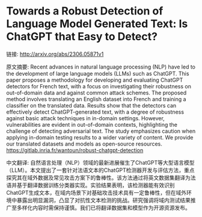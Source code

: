 # Towards a Robust Detection of Language Model Generated Text: Is ChatGPT that Easy to Detect?

链接: http://arxiv.org/abs/2306.05871v1

原文摘要:
Recent advances in natural language processing (NLP) have led to the
development of large language models (LLMs) such as ChatGPT. This paper
proposes a methodology for developing and evaluating ChatGPT detectors for
French text, with a focus on investigating their robustness on out-of-domain
data and against common attack schemes. The proposed method involves
translating an English dataset into French and training a classifier on the
translated data. Results show that the detectors can effectively detect
ChatGPT-generated text, with a degree of robustness against basic attack
techniques in in-domain settings. However, vulnerabilities are evident in
out-of-domain contexts, highlighting the challenge of detecting adversarial
text. The study emphasizes caution when applying in-domain testing results to a
wider variety of content. We provide our translated datasets and models as
open-source resources. https://gitlab.inria.fr/wantoun/robust-chatgpt-detection

中文翻译:
自然语言处理（NLP）领域的最新进展催生了ChatGPT等大型语言模型（LLM）。本文提出了一套针对法语文本的ChatGPT检测器开发与评估方法，重点探究其在域外数据及常见攻击方案下的鲁棒性。该方法通过将英文数据集翻译为法语并基于翻译数据训练分类器实现。实验结果表明，该检测器能有效识别ChatGPT生成文本，在域内场景下对基础攻击技术具有一定鲁棒性，但在域外环境中暴露出明显漏洞，凸显了对抗性文本检测的挑战。研究强调将域内测试结果推广至多样化内容时需保持谨慎。我们已将翻译数据集和模型作为开源资源发布。
